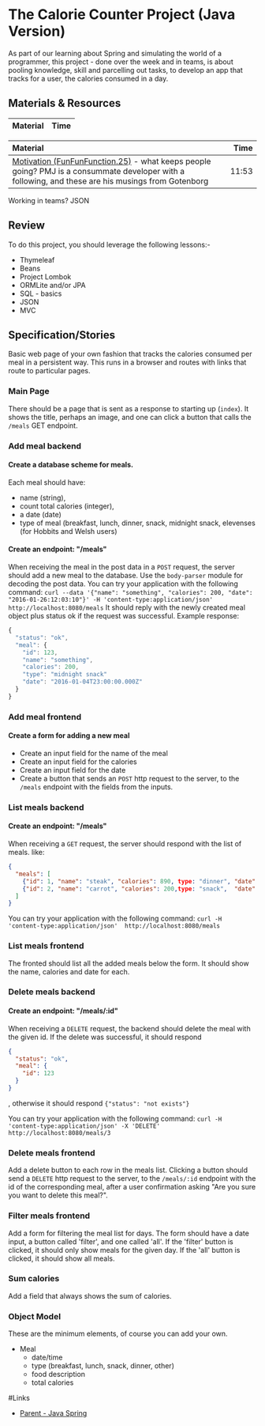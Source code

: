 # The Calorie Counter Project (Java Version)
As part of our learning about Spring and simulating the world of a programmer, this project - done over the week and in teams, is about pooling knowledge, skill and parcelling out tasks, to develop an app that tracks for a user, the calories consumed in a day.

## Materials & Resources

| Material | Time |
|:---------|-----:|


| Material | Time |
|:---------|-----:|
|[Motivation (FunFunFunction.25)](https://www.youtube.com/watch?v=RQg_Q4HYYpg) - what keeps people going? PMJ is a consummate developer with a following, and these are his musings from Gotenborg|11:53|
Working in teams?
JSON


## Review
To do this project, you should leverage the following lessons:-
- Thymeleaf
- Beans
- Project Lombok
- ORMLite and/or JPA
- SQL - basics
- JSON
- MVC

## Specification/Stories

Basic web page of your own fashion that tracks the calories consumed per meal in a persistent way.  This runs in a browser and routes with links that route to particular pages.

### Main Page
There should be a page that is sent as a response to starting up (`index`).  It shows the title, perhaps an image, and one can click a button that calls the `/meals` GET endpoint.

### Add meal backend

#### Create a database scheme for meals.
Each meal should have:
- name (string),
- count total calories (integer),
- a date (date)
- type of meal (breakfast, lunch, dinner, snack, midnight snack, elevenses (for Hobbits and Welsh users) 

#### Create an endpoint: "/meals"
When receiving the meal in the post data in a `POST` request, the server should add a new meal to the database.
Use the `body-parser` module for decoding the post data.
You can try your application with the following command:
`curl --data '{"name": "something", "calories": 200, "date": "2016-01-26:12:03:10"}' -H 'content-type:application/json'  http://localhost:8080/meals`
It should reply with the newly created meal object plus status ok if the request was successful. Example response:
```JavaScript
{
  "status": "ok",
  "meal": {
    "id": 123,
    "name": "something",
    "calories": 200,
	"type": "midnight snack"
    "date": "2016-01-04T23:00:00.000Z"
  }
}
```


### Add meal frontend
#### Create a form for adding a new meal
- Create an input field for the name of the meal
- Create an input field for the calories
- Create an input field for the date
- Create a button that sends an `POST` http request to the server, to the
`/meals` endpoint with the fields from the inputs.

### List meals backend
#### Create an endpoint: "/meals"
When receiving a `GET` request, the server should respond with the list of meals.
like:
```json
{
  "meals": [
    {"id": 1, "name": "steak", "calories": 890, type: "dinner", "date": "2016-01-04T23:00:00.000Z"},
    {"id": 2, "name": "carrot", "calories": 200,type: "snack",  "date": "2016-01-04T23:00:00.000Z"}
  ]
}
```
You can try your application with the following command:
`curl -H 'content-type:application/json'  http://localhost:8080/meals`

### List meals frontend
The fronted should list all the added meals below the form.
It should show the name, calories and date for each.

### Delete meals backend
#### Create an endpoint: "/meals/:id"
When receiving a `DELETE` request, the backend should delete the meal with the given id.
If the delete was successful, it should respond

```json
{
  "status": "ok",
  "meal": {
    "id": 123
  }
}
```
, otherwise it should respond
`{"status": "not exists"}`

You can try your application with the following command:
`curl -H 'content-type:application/json' -X 'DELETE' http://localhost:8080/meals/3`

### Delete meals frontend
Add a delete button to each row in the meals list. Clicking a button should send a `DELETE` http request to the server, to the
`/meals/:id` endpoint with the id of the corresponding meal, after a user confirmation asking "Are you sure you want to delete this meal?".

### Filter meals frontend
Add a form for filtering the meal list for days. The form should have a date input, a button called 'filter', and one called 'all'.
If the 'filter' button is clicked, it should only show meals for the given day.
If the 'all' button is clicked, it should show all meals.

### Sum calories
Add a field that always shows the sum of calories.

### Object Model 
These are the minimum elements, of course you can add your own.

- Meal
  - date/time
  - type (breakfast, lunch, snack, dinner, other)
  - food description
  - total calories


#Links
- [Parent - Java Spring](../README.md)
